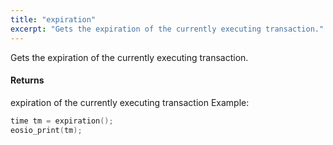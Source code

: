 ```yaml
---
title: "expiration"
excerpt: "Gets the expiration of the currently executing transaction."
---
```

Gets the expiration of the currently executing transaction.

#### Returns
expiration of the currently executing transaction Example: 
```cpp
time tm = expiration();
eosio_print(tm);
```